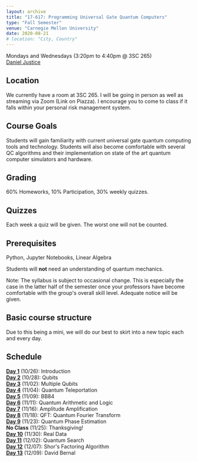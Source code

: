 ```yaml
---
layout: archive
title: "17-617: Programming Universal Gate Quantum Computers"
type: "Fall Semester"
venue: "Carnegie Mellon University"
date: 2020-08-21
# location: "City, Country"
---
```


Mondays and Wednesdays (3:20pm to 4:40pm @ 3SC 265)   
[Daniel Justice](https://thequantumturtle.github.io/)


## Location
We currently have a room at 3SC 265. I will be going in person as well as streaming via Zoom (Link on Piazza). I encourage you to come to class if it falls within your personal risk management system. 

## Course Goals
Students will gain familiarity with current universal gate quantum computing tools and technology. Students will also become comfortable with several QC algorithms and their implementation on state of the art quantum computer simulators and hardware. 

## Grading
60% Homeworks, 10% Participation, 30% weekly quizzes.

## Quizzes
Each week a quiz will be given. The worst one will not be counted.

## Prerequisites
Python, Jupyter Notebooks, Linear Algebra

Students will **not** need an understanding of quantum mechanics.


Note: The syllabus is subject to occasional change. This is especially the case in the latter half of the semester once your professors have become comfortable with the group's overall skill level. Adequate notice will be given.


## Basic course structure

Due to this being a mini, we will do our best to skirt into a new topic each and every day. 


## Schedule
[**Day 1**](/courses/2020-Fall-17617/syllabus/1-Introduction) (10/26): Introduction  
[**Day 2**](/courses/2020-Fall-17617/syllabus/2-One-Qbit) (10/28): Qubits  
[**Day 3**](/courses/2020-Fall-17617/syllabus/3-Multi-Qbits) (11/02): Multiple Qubits  
[**Day 4**](/courses/2020-Fall-17617/syllabus/4-Teleportation) (11/04): Quantum Teleportation  
[**Day 5**](/courses/2020-Fall-17617/syllabus/5-BB84) (11/09): BB84  
[**Day 6**](/courses/2020-Fall-17617/syllabus/6-Arithmetic) (11/11): Quantum Arithmetic and Logic  
[**Day 7**](/courses/2020-Fall-17617/syllabus/7-Amp-Amp) (11/16): Amplitude Amplification  
[**Day 8**](/courses/2020-Fall-17617/syllabus/8-QFT) (11/18): QFT: Quantum Fourier Transform  
[**Day 9**](/courses/2020-Fall-17617/syllabus/9-Quantum-Phase-Estimation) (11/23): Quantum Phase Estimation  
**No Class** (11/25): Thanksgiving!  
[**Day 10**](/courses/2020-Fall-17617/syllabus/10-Real-Data) (11/30): Real Data  
[**Day 11**](/courses/2020-Fall-17617/syllabus/11-Quantum-Search) (12/02): Quantum Search  
[**Day 12**](/courses/2020-Fall-17617/syllabus/12-Shors) (12/07): Shor's Factoring Algorithm  
[**Day 13**](/courses/2020-Fall-17617/syllabus/) (12/09): David Bernal

<!-- *Schedule with assignments, readings, etc. can be found [here](schedule)* -->